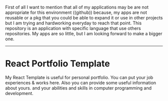 First of all I want to mention that all of my applications may be are not appropriate for this environment ((github)) because, my apps are not reusable or a pkg that you could be able to expand it or use in other projects but I am trying and hardworking everyday to reach that point. This repository is an application with specific language that use others repositories. My apps are so little, but I am looking forward to make a bigger one.

***


# React Portfolio Template
My React Template is useful for personal portfolio.
You can put your job experiences & works here.
Also you can provide some useful information about yours.
and your abilities and skills in computer programming
and development.
